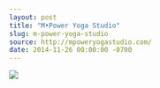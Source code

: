 ```yaml
---
layout: post
title: "M•Power Yoga Studio"
slug: m-power-yoga-studio
source: http://mpoweryogastudio.com/
date: 2014-11-26 00:00:00 -0700
---
```


<img src="{{ site.url }}/assets/img/screenshots/m-power-yoga-studio.jpg">
